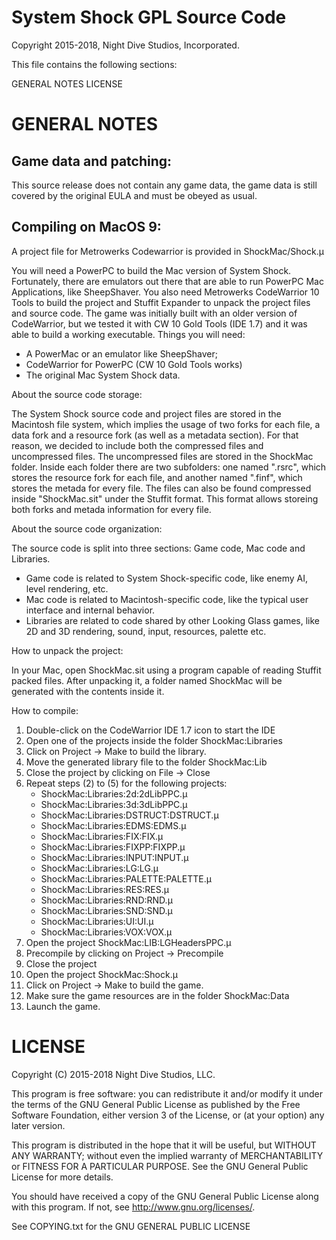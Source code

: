 System Shock GPL Source Code
============================
Copyright 2015-2018, Night Dive Studios, Incorporated.

This file contains the following sections:

GENERAL NOTES
LICENSE

GENERAL NOTES
=============

Game data and patching:
-----------------------

This source release does not contain any game data, the game data is still
covered by the original EULA and must be obeyed as usual.


Compiling on MacOS 9:
---------------------

A project file for Metrowerks Codewarrior is provided in 
ShockMac/Shock.µ 

You will need a PowerPC to build the Mac version of System Shock.
Fortunately, there are emulators out there that are able to run PowerPC Mac Applications, like SheepShaver.
You also need Metrowerks CodeWarrior 10 Tools to build the project and Stuffit Expander to unpack the project files and source code.
The game was initially built with an older version of CodeWarrior, but we tested it with CW 10 Gold Tools (IDE 1.7) and it was able to build a working executable.
Things you will need:

* A PowerMac or an emulator like SheepShaver;
* CodeWarrior for PowerPC (CW 10 Gold Tools works)
* The original Mac System Shock data.

About the source code storage:

The System Shock source code and project files are stored in the Macintosh file system, which implies
the usage of two forks for each file, a data fork and a resource fork (as well as a metadata section).
For that reason, we decided to include both the compressed files and uncompressed files.
The uncompressed files are stored in the ShockMac folder. Inside each folder there are two subfolders:
one named ".rsrc", which stores the resource fork for each file, and another named ".finf", which
stores the metada for every file.
The files can also be found compressed inside "ShockMac.sit" under the Stuffit format. This format
allows storeing both forks and metada information for every file.

About the source code organization:

The source code is split into three sections: Game code, Mac code and Libraries.

* Game code is related to System Shock-specific code, like enemy AI, level rendering, etc.
* Mac code is related to Macintosh-specific code, like the typical user interface and internal behavior.
* Libraries are related to code shared by other Looking Glass games, like 2D and 3D rendering, sound, input, resources, palette etc.

How to unpack the project:

In your Mac, open ShockMac.sit using a program capable of reading Stuffit packed files.
After unpacking it, a folder named ShockMac will be generated with the contents inside it.

How to compile:

1. Double-click on the CodeWarrior IDE 1.7 icon to start the IDE
2. Open one of the projects inside the folder ShockMac:Libraries
3. Click on Project -> Make to build the library.
4. Move the generated library file to the folder ShockMac:Lib
5. Close the project by clicking on File -> Close
6. Repeat steps (2) to (5) for the following projects:
    * ShockMac:Libraries:2d:2dLibPPC.µ 
    * ShockMac:Libraries:3d:3dLibPPC.µ 
    * ShockMac:Libraries:DSTRUCT:DSTRUCT.µ 
    * ShockMac:Libraries:EDMS:EDMS.µ 
    * ShockMac:Libraries:FIX:FIX.µ 
    * ShockMac:Libraries:FIXPP:FIXPP.µ 
    * ShockMac:Libraries:INPUT:INPUT.µ 
    * ShockMac:Libraries:LG:LG.µ 
    * ShockMac:Libraries:PALETTE:PALETTE.µ 
    * ShockMac:Libraries:RES:RES.µ 
    * ShockMac:Libraries:RND:RND.µ 
    * ShockMac:Libraries:SND:SND.µ 
    * ShockMac:Libraries:UI:UI.µ 
    * ShockMac:Libraries:VOX:VOX.µ 
7. Open the project ShockMac:LIB:LGHeadersPPC.µ 
8. Precompile by clicking on Project -> Precompile
9. Close the project
10. Open the project ShockMac:Shock.µ 
11. Click on Project -> Make to build the game.
12. Make sure the game resources are in the folder ShockMac:Data
13. Launch the game.

LICENSE
=======

Copyright (C) 2015-2018 Night Dive Studios, LLC.

This program is free software: you can redistribute it and/or modify
it under the terms of the GNU General Public License as published by
the Free Software Foundation, either version 3 of the License, or
(at your option) any later version.
 
This program is distributed in the hope that it will be useful,
but WITHOUT ANY WARRANTY; without even the implied warranty of
MERCHANTABILITY or FITNESS FOR A PARTICULAR PURPOSE.  See the
GNU General Public License for more details.
 
You should have received a copy of the GNU General Public License
along with this program.  If not, see <http://www.gnu.org/licenses/>.

See COPYING.txt for the GNU GENERAL PUBLIC LICENSE
